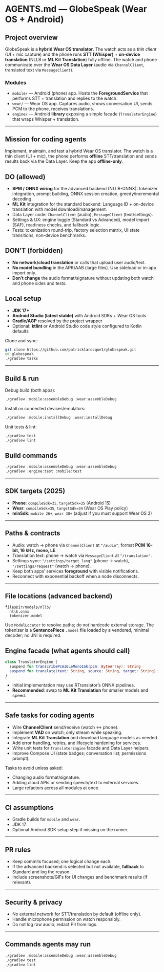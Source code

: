 # AGENTS.md — GlobeSpeak (Wear OS + Android)

## Project overview
GlobeSpeak is a **hybrid Wear OS translator**. The watch acts as a *thin client* (UI + mic capture) and the phone runs **STT (Whisper)** + **on-device translation** (NLLB or **ML Kit Translation**) fully offline. The watch and phone communicate over the **Wear OS Data Layer** (audio via `ChannelClient`, translated text via `MessageClient`).

### Modules
- `mobile/` — Android (phone) app. Hosts the **ForegroundService** that performs STT + translation and replies to the watch.
- `wear/` — Wear OS app. Captures audio, shows conversation UI, sends PCM to the phone, receives translations.
- `engine/` — Android **library** exposing a simple facade (`TranslatorEngine`) that wraps Whisper + translation.

---

## Mission for coding agents
Implement, maintain, and test a hybrid Wear OS translator. The watch is a thin client (UI + mic), the phone performs **offline** STT/translation and sends results back via the Data Layer. Keep the app **offline-only**.

## DO (allowed)
- **SPM / ONNX wiring** for the advanced backend (NLLB-ONNX): tokenizer integration, prompt building, ONNX session creation, greedy/incremental decoding.
- **ML Kit** integration for the standard backend: Language ID + on-device translation with model download/management.
- Data Layer code: `ChannelClient` (audio), `MessageClient` (text/settings).
- Settings & UX: engine toggle (Standard vs Advanced), model import (SAF), readiness checks, and fallback logic.
- Tests: tokenization round-trip, factory selection matrix, UI state transitions, non-device benchmarks.

## DON’T (forbidden)
- **No network/cloud translation** or calls that upload user audio/text.
- **No model bundling** in the APK/AAB (large files). Use sideload or in-app import only.
- **Don’t change** the audio format/signature without updating both watch and phone sides and tests.

## Local setup
- **JDK 17+**
- **Android Studio (latest stable)** with Android SDKs + Wear OS tools
- **Gradle/AGP** resolved by the project wrapper
- Optional: **ktlint** or Android Studio code style configured to Kotlin defaults

Clone and sync:
```bash
git clone https://github.com/patricklarocque1/globespeak.git
cd globespeak
./gradlew tasks
```

---

## Build & run
Debug build (both apps):
```bash
./gradlew :mobile:assembleDebug :wear:assembleDebug
```

Install on connected devices/emulators:
```bash
./gradlew :mobile:installDebug :wear:installDebug
```

Unit tests & lint:
```bash
./gradlew test
./gradlew lint
```

## Build commands
```bash
./gradlew :mobile:assembleDebug :wear:assembleDebug
./gradlew :engine:test :mobile:test
```

---

## SDK targets (2025)
- **Phone**: `compileSdk=35`, `targetSdk=35` (Android 15)
- **Wear**: `compileSdk=35`, `targetSdk=34` (Wear OS Play policy)
- **minSdk**: `mobile 26+`; `wear 30+` (adjust if you must support Wear OS 2)

---

## Paths & contracts
- Audio: watch → phone via `ChannelClient` at `"/audio"`; format **PCM 16-bit, 16 kHz, mono, LE**.
- Translation text: phone → watch via `MessageClient` at `"/translation"`.
- Settings sync: `"/settings/target_lang"` (phone → watch), `"/settings/request"` (watch → phone).
- Keep both apps’ services **foreground** with visible notifications.
- Reconnect with exponential backoff when a node disconnects.

---

## File locations (advanced backend)
```
filesDir/models/nllb/
  nllb.onnx
  tokenizer.model
```
Use `ModelLocator` to resolve paths; do not hardcode external storage. The tokenizer is a **SentencePiece** `.model` file loaded by a vendored, minimal decoder; no JNI is required.

## Engine facade (what agents should call)
```kotlin
class TranslatorEngine {
  suspend fun transcribePcm16LeMono16k(pcm: ByteArray): String
  suspend fun translate(text: String, source: String, target: String): String
}
```
- Initial implementation may use RTranslator’s ONNX pipelines.
- **Recommended**: swap to **ML Kit Translation** for smaller models and speed.

---

## Safe tasks for coding agents
- Wire **ChannelClient** send/receive (watch ↔ phone).
- Implement **VAD** on watch; only stream while speaking.
- Integrate **ML Kit Translation** and download language models as needed.
- Add error handling, retries, and lifecycle hardening for services.
- Write unit tests for `TranslatorEngine` facade and Data Layer helpers.
- Improve Compose UI (state badges; conversation list; permissions prompt).

Tasks to avoid unless asked:
- Changing audio format/signature.
- Adding cloud APIs or sending speech/text to external services.
- Large refactors across all modules at once.

---

## CI assumptions
- Gradle builds for `mobile` and `wear`.
- JDK 17.
- Optional Android SDK setup step if missing on the runner.

---

## PR rules
- Keep commits focused; one logical change each.
- If the advanced backend is selected but not available, **fallback** to Standard and log the reason.
- Include screenshots/GIFs for UI changes and benchmark results (if relevant).

---

## Security & privacy
- No external network for STT/translation by default (offline only).
- Handle microphone permission on watch responsibly.
- Do not log raw audio; redact PII from logs.

---

## Commands agents may run
```bash
./gradlew :mobile:assembleDebug :wear:assembleDebug
./gradlew test
./gradlew lint
```
